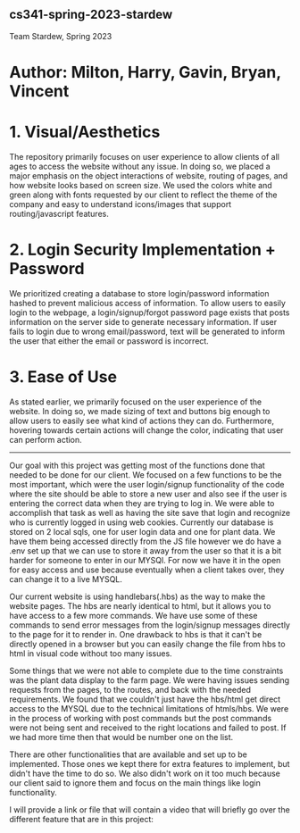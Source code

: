 ## cs341-spring-2023-stardew
Team Stardew, Spring 2023

# Author: Milton, Harry, Gavin, Bryan, Vincent

# 1. Visual/Aesthetics
The repository primarily focuses on user experience to allow clients of all ages to access the website without any issue. In doing so, we placed a major emphasis on the object interactions of website, routing of pages, and how website looks based on screen size. We used the colors white and green along with fonts requested by our client to reflect the theme of the company and easy to understand icons/images that support routing/javascript features.

# 2. Login Security Implementation + Password
We prioritized creating a database to store login/password information hashed to prevent malicious access of information. To allow users to easily login to the webpage, a login/signup/forgot password page exists that posts information on the server side to generate necessary information. If user fails to login due to wrong email/password, text will be generated to inform the user that either the email or password is incorrect.

# 3. Ease of Use
As stated earlier, we primarily focused on the user experience of the website. In doing so, we made sizing of text and buttons big enough to allow users to easily see what kind of actions they can do. Furthermore, hovering towards certain actions will change the color, indicating that user can perform action.

--------------------------------------------------------------------------------------------------

  Our goal with this project was getting most of the functions done that needed to be done for our client. We focused on a few functions to be the most important, which were the user login/signup functionality of the code where the site should be able to store a new user and also see if the user is entering the correct data when they are trying to log in. We were able to accomplish that task as well as having the site save that login and recognize who is currently logged in using web cookies. 
  Currently our database is stored on 2 local sqls, one for user login data and one for plant data. We have them being accessed directly from the JS file however we do have a .env set up that we can use to store it away from the user so that it is a bit harder for someone to enter in our MYSQl. For now we have it in the open for easy access and use because eventually when a client takes over, they can change it to a live MYSQL.
  
  Our current website is using handlebars(.hbs) as the way to make the website pages. The hbs are nearly identical to html, but it allows you to have access to a few more commands. We have use some of these commands to send error messages from the login/signup messages directly to the page for it to render in. One drawback to hbs is that it can't be directly opened in a browser but you can easily change the file from hbs to html in visual code without too many issues.
  
  Some things that we were not able to complete due to the time constraints was the plant data display to the farm page. We were having issues sending requests from the pages, to the routes, and back with the needed requirements. We found that we couldn't just have the hbs/html get direct access to the MYSQL due to the technical limitations of htmls/hbs. We were in the process of working with post commands but the post commands were not being sent and received to the right locations and failed to post. If we had more time then that would be number one on the list.
  
  There are other functionalities that are available and set up to be implemented. Those ones we kept there for extra features to implement, but didn't have the time to do so. We also didn't work on it too much because our client said to ignore them and focus on the main things like login functionality.
  
  I will provide a link or file that will contain a video that will briefly go over the different feature that are in this project:

